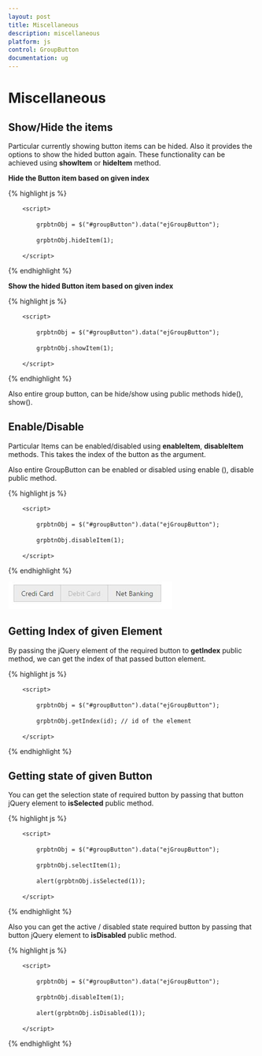 ```yaml
---
layout: post
title: Miscellaneous
description: miscellaneous
platform: js
control: GroupButton
documentation: ug
---
```


# Miscellaneous

## Show/Hide the items

Particular currently showing button items can be hided. Also it provides the options to show the hided button again. These functionality can be achieved using **showItem** or **hideItem** method.

**Hide the Button item based on given index**

{% highlight js %}

        <script>

            grpbtnObj = $("#groupButton").data("ejGroupButton");

            grpbtnObj.hideItem(1);

        </script>

{% endhighlight %}

**Show the hided Button item based on given index**

{% highlight js %}

        <script>

            grpbtnObj = $("#groupButton").data("ejGroupButton");

            grpbtnObj.showItem(1);

        </script>

{% endhighlight %}

Also entire group button, can be hide/show using public methods hide(), show().

## Enable/Disable

Particular Items can be enabled/disabled using **enableItem**, **disableItem** methods. This takes the index of the button as the argument. 

Also entire GroupButton can be enabled or disabled using enable (), disable public method.

{% highlight js %}

        <script>

            grpbtnObj = $("#groupButton").data("ejGroupButton");

            grpbtnObj.disableItem(1);

        </script>

{% endhighlight %}

![](Miscellaneous_images/Miscellaneous_img1.jpeg)


## Getting Index of given Element

By passing the jQuery element of the required button to **getIndex** public method, we can get the index of that passed button element.

{% highlight js %}

        <script>

            grpbtnObj = $("#groupButton").data("ejGroupButton");

            grpbtnObj.getIndex(id); // id of the element

        </script>

{% endhighlight %}

## Getting state of given Button

You can get the selection state of required button by passing that button jQuery element to **isSelected** public method.

{% highlight js %}


        <script>

            grpbtnObj = $("#groupButton").data("ejGroupButton");

            grpbtnObj.selectItem(1);

            alert(grpbtnObj.isSelected(1));

        </script>

{% endhighlight %}

Also you can get the active / disabled state required button by passing that button jQuery element to **isDisabled** public method.

{% highlight js %}

        <script>

            grpbtnObj = $("#groupButton").data("ejGroupButton");

            grpbtnObj.disableItem(1);

            alert(grpbtnObj.isDisabled(1));

        </script>

{% endhighlight %}

